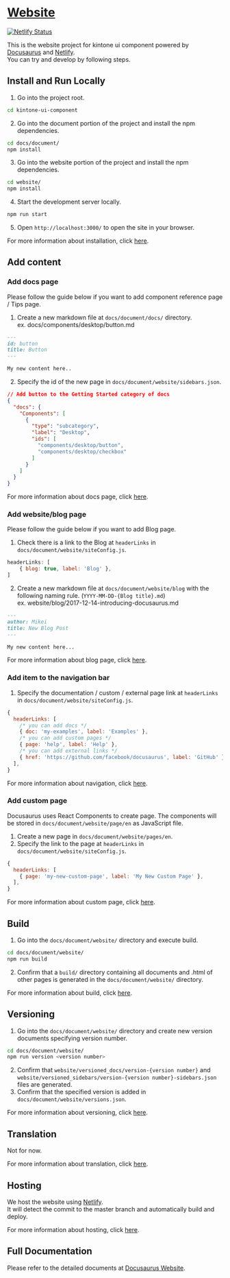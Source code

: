 # [Website](https://kintone-ui-component.netlify.app/)
[![Netlify Status](https://api.netlify.com/api/v1/badges/25994a27-19a5-485c-8628-3372bd214533/deploy-status)](https://app.netlify.com/sites/kintone-ui-component/deploys)

This is the website project for kintone ui component powered by [Docusaurus](https://docusaurus.io/) and [Netlify](https://www.netlify.com/).  
You can try and develop by following steps.

## Install and Run Locally

1. Go into the project root.

```sh
cd kintone-ui-component
```

2. Go into the document portion of the project and install the npm dependencies.

```sh
cd docs/document/
npm install
```

3. Go into the website portion of the project and install the npm dependencies.

```sh
cd website/
npm install
```

4. Start the development server locally.

```sh
npm run start
```

5. Open `http://localhost:3000/` to open the site in your browser.

For more information about installation, click [here](https://docusaurus.io/docs/en/installation).

## Add content

### Add docs page

Please follow the guide below if you want to add component reference page / Tips page.

1. Create a new markdown file at `docs/document/docs/` directory.  
ex. docs/components/desktop/button.md

```markdown
---
id: button
title: Button
---

My new content here..
```

2. Specify the id of the new page in `docs/document/website/sidebars.json`.

```json
// Add button to the Getting Started category of docs
{
  "docs": {
    "Components": [
      {
        "type": "subcategory",
        "label": "Desktop",
        "ids": [
          "components/desktop/button",
          "components/desktop/checkbox"
        ]
      }
    ]
  }
}
```

For more information about docs page, click [here](https://docusaurus.io/docs/en/tutorial-create-pages).

### Add website/blog page

Please follow the guide below if you want to add Blog page.

1. Check there is a link to the Blog at `headerLinks` in `docs/document/website/siteConfig.js`.

```js
headerLinks: [
    { blog: true, label: 'Blog' },
]
```

2. Create a new markdown file at `docs/document/website/blog` with the following naming rule. (`YYYY-MM-DD-{Blog title}.md`)  
ex. website/blog/2017-12-14-introducing-docusaurus.md

```markdown
---
author: Mikei
title: New Blog Post
---

My new content here...
```

For more information about blog page, click [here](https://docusaurus.io/docs/en/adding-blog).

### Add item to the navigation bar

1. Specify the documentation / custom / external page link at `headerLinks` in `docs/document/website/siteConfig.js`.

```js
{
  headerLinks: [
    /* you can add docs */
    { doc: 'my-examples', label: 'Examples' },
    /* you can add custom pages */
    { page: 'help', label: 'Help' },
    /* you can add external links */
    { href: 'https://github.com/facebook/docusaurus', label: 'GitHub' },
  ],
}
```

For more information about navigation, click [here](https://docusaurus.io/docs/en/navigation).

### Add custom page

Docusaurus uses React Components to create page.
The components will be stored in `docs/document/website/page/en` as JavaScript file.

1. Create a new page in `docs/document/website/pages/en`.
2. Specify the link to the page at `headerLinks` in `docs/document/website/siteConfig.js`.

```js
{
  headerLinks: [
    { page: 'my-new-custom-page', label: 'My New Custom Page' },
  ],
}
```

For more information about custom page, click [here](https://docusaurus.io/docs/en/custom-pages).

## Build

1. Go into the `docs/document/website/` directory and execute build.

```sh
cd docs/document/website/
npm run build
```

2. Confirm that a `build/` directory containing all documents and .html of other pages is generated in the `docs/document/website/` directory.

For more information about build, click [here](https://docusaurus.io/docs/en/publishing#building-static-html-pages).

## Versioning

1. Go into the `docs/document/website/` directory and create new version documents specifying version number.

```sh
cd docs/document/website/
npm run version <version number>
```

2. Confirm that `website/versioned_docs/version-{version number}` and `website/versioned_sidebars/version-{version number}-sidebars.json` files are generated.
3. Confirm that the specified version is added in `docs/document/website/versions.json`.

For more information about versioning, click [here](https://docusaurus.io/docs/en/versioning).

## Translation

Not for now.

For more information about translation, click [here](https://docusaurus.io/docs/en/translation).

## Hosting

We host the website using [Netlify](https://www.netlify.com/).  
It will detect the commit to the master branch and automatically build and deploy.

For more information about hosting, click [here](https://docusaurus.io/docs/en/publishing#hosting-on-netlify).

## Full Documentation

Please refer to the detailed documents at [Docusaurus Website](https://docusaurus.io/).
